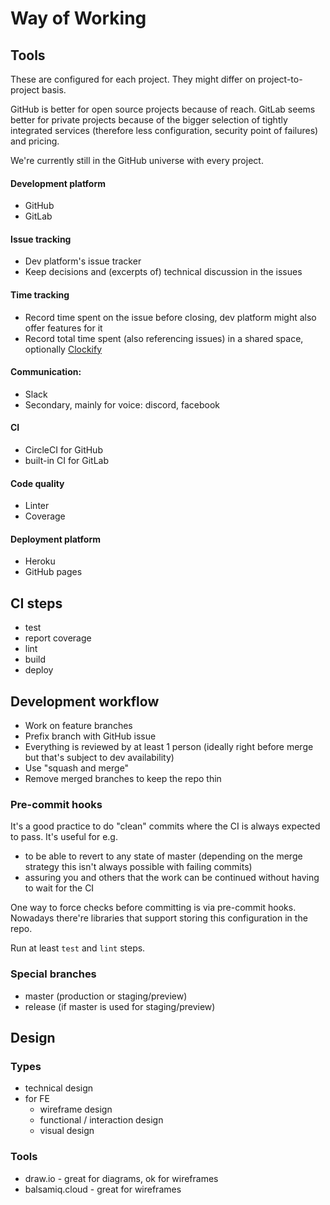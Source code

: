 # Way of Working

## Tools

These are configured for each project. They might differ on project-to-project basis.

GitHub is better for open source projects because of reach. GitLab seems better for private projects because of the bigger selection of tightly integrated services (therefore less configuration, security point of failures) and pricing.

We're currently still in the GitHub universe with every project.

#### Development platform
- GitHub
- GitLab

#### Issue tracking
- Dev platform's issue tracker
- Keep decisions and (excerpts of) technical discussion in the issues

#### Time tracking
- Record time spent on the issue before closing, dev platform might also offer features for it
- Record total time spent (also referencing issues) in a shared space, optionally [Clockify](https://clockify.me/)

#### Communication:
- Slack
- Secondary, mainly for voice: discord, facebook

#### CI
- CircleCI for GitHub
- built-in CI for GitLab

#### Code quality
- Linter
- Coverage

#### Deployment platform
- Heroku
- GitHub pages

## CI steps

- test
- report coverage
- lint
- build
- deploy

## Development workflow

- Work on feature branches
- Prefix branch with GitHub issue
- Everything is reviewed by at least 1 person (ideally right before merge but that's subject to dev availability)
- Use "squash and merge"
- Remove merged branches to keep the repo thin

### Pre-commit hooks

It's a good practice to do "clean" commits where the CI is always expected to pass. It's useful for e.g.
- to be able to revert to any state of master (depending on the merge strategy this isn't always possible with failing commits)
- assuring you and others that the work can be continued without having to wait for the CI

One way to force checks before committing is via pre-commit hooks. Nowadays there're libraries that support storing this configuration in the repo.

Run at least `test` and `lint` steps.

### Special branches

- master (production or staging/preview)
- release (if master is used for staging/preview)

## Design

### Types

- technical design
- for FE
  - wireframe design
  - functional / interaction design
  - visual design

### Tools

- draw.io - great for diagrams, ok for wireframes
- balsamiq.cloud - great for wireframes
